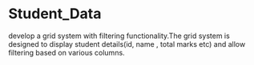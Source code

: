 # Student_Data
 develop a grid system with filtering functionality.The grid system is designed to display student details(id, name , total marks etc) and allow filtering based on various columns.
